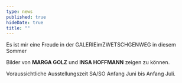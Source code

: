 ```yaml
---
type: news
published: true
hideDate: true
title: ""  
---
```


Es ist mir eine Freude in der GALERIEimZWETSCHGENWEG in diesem Sommer

Bilder von **MARGA GOLZ** und **INSA HOFFMANN** zeigen zu können.


Voraussichtliche Ausstellungszeit SA/SO Anfang Juni bis Anfang Juli.
